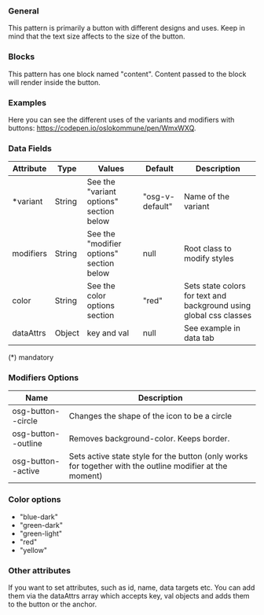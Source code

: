 ### General

This pattern is primarily a button with different designs and uses. Keep in mind that the text size affects to the size of the button.

### Blocks

This pattern has one block named "content". Content passed to the block will render inside the button.

### Examples

Here you can see the different uses of the variants and modifiers with buttons: <a href="https://codepen.io/oslokommune/pen/WmxWXQ" target="_blank">https://codepen.io/oslokommune/pen/WmxWXQ</a>.

### Data Fields

| Attribute | Type   | Values                                   | Default         | Description                                                        |
| --------- | ------ | ---------------------------------------- | --------------- | ------------------------------------------------------------------ |
| \*variant | String | See the "variant options" section below  | "osg-v-default" | Name of the variant                                                |
| modifiers | String | See the "modifier options" section below | null            | Root class to modify styles                                        |
| color     | String | See the color options section            | "red"           | Sets state colors for text and background using global css classes |
| dataAttrs | Object | key and val                              | null            | See example in data tab                                            |

(\*) mandatory

### Modifiers Options

| Name                | Description                                                                                              |
| ------------------- | -------------------------------------------------------------------------------------------------------- |
| osg-button--circle  | Changes the shape of the icon to be a circle                                                             |
| osg-button--outline | Removes background-color. Keeps border.                                                                  |
| osg-button--active  | Sets active state style for the button (only works for together with the outline modifier at the moment) |

### Color options

- "blue-dark"
- "green-dark"
- "green-light"
- "red"
- "yellow"

### Other attributes

If you want to set attributes, such as id, name, data targets etc. You can add them via the dataAttrs array which accepts key, val objects and adds them to the button or the anchor.
